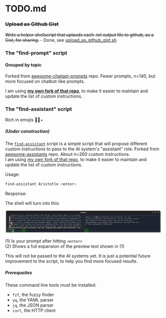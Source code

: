<!-- markdownlint-disable MD001 -->
# TODO.md

### ~~Upload as Github Gist~~

~~Write a helper shellscript that uplaods each .txt output file to github, as a Gist, for sharing.~~
    - Done, see [upload_as_github_gist.sh](./upload_as_github_gist.sh)

### The "find-prompt" script

#### Grouped by topic

Forked from [awesome-chatgpt-prompts]([https://](https://github.com/f/awesome-chatgpt-prompts)) repo. Fewer prompts, n=140, but more focused on chatbot-like prompts.

I am using **[my own fork of that repo](https://github.com/knbknb/awesome-chatgpt-prompts/tree/knb-2024)**, to make it easier to maintain and update the list of custom instructions.

### The "find-assistant" script

Rich in emojis 👩‍🏫+

##### (Under construction)

The [`find-assistant`](../src/find-assistant) script is a simple script that will propose different custom instructions to pass to the AI system's "assistant" role. Forked from [awesome-assistants](https://github.com/awesome-assistants/awesome-assistants/blob/main/assistants.yml) repo. About n=260 custom instructions.  
I am using [my own fork of that repo](https://github.com/knbknb/awesome-assistants), to make it easier to maintain and update the list of custom instructions.

Usage:

```bash
find-assistant Aristotle <enter>
```

Response:

The shell will turn into this:

![terminal window screenshot](../resources/find-assistant-screenshot-terminalwindow-ann.png)

(1) Is your prompt after hitting `<enter>`  
(2) Shows a full expansion of the preview text shown in (1)

This will not be passed to the AI systems yet. It is just a potential future improvement to the script, to help you find  more focused results.

##### Prerequsites

These command line tools must be installed:

- `fzf`, the fuzzy finder
- `yq`, the YAML parser
- `jq`, the JSON parser
- `curl`, the HTTP client

